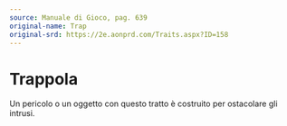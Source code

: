 ```yaml
---
source: Manuale di Gioco, pag. 639
original-name: Trap
original-srd: https://2e.aonprd.com/Traits.aspx?ID=158
---
```


# Trappola

Un pericolo o un oggetto con questo tratto è costruito per ostacolare gli
intrusi.
